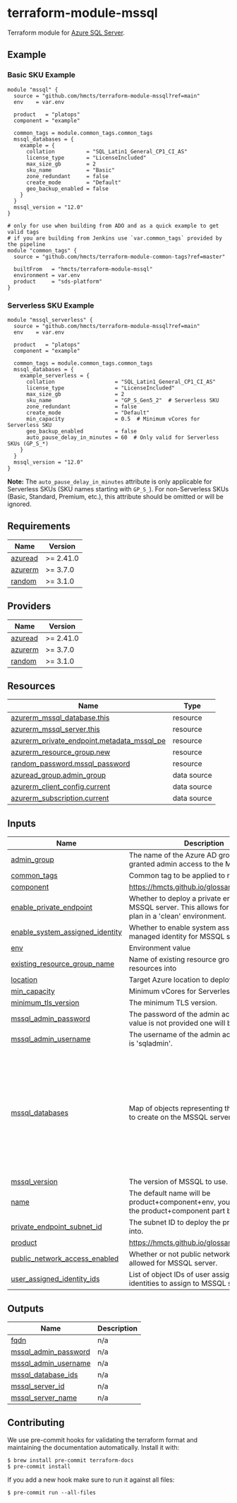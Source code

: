 # terraform-module-mssql

Terraform module for [Azure SQL Server](https://azure.microsoft.com/en-gb/products/azure-sql/).

## Example

### Basic SKU Example

```hcl
module "mssql" {
  source = "github.com/hmcts/terraform-module-mssql?ref=main"
  env    = var.env

  product   = "platops"
  component = "example"

  common_tags = module.common_tags.common_tags
  mssql_databases = {
    example = {
      collation          = "SQL_Latin1_General_CP1_CI_AS"
      license_type       = "LicenseIncluded"
      max_size_gb        = 2
      sku_name           = "Basic"
      zone_redundant     = false
      create_mode        = "Default"
      geo_backup_enabled = false
    }
  }
  mssql_version = "12.0"
}

# only for use when building from ADO and as a quick example to get valid tags
# if you are building from Jenkins use `var.common_tags` provided by the pipeline
module "common_tags" {
  source = "github.com/hmcts/terraform-module-common-tags?ref=master"

  builtFrom   = "hmcts/terraform-module-mssql"
  environment = var.env
  product     = "sds-platform"
}
```

### Serverless SKU Example

```hcl
module "mssql_serverless" {
  source = "github.com/hmcts/terraform-module-mssql?ref=main"
  env    = var.env

  product   = "platops"
  component = "example"

  common_tags = module.common_tags.common_tags
  mssql_databases = {
    example_serverless = {
      collation                   = "SQL_Latin1_General_CP1_CI_AS"
      license_type                = "LicenseIncluded"
      max_size_gb                 = 2
      sku_name                    = "GP_S_Gen5_2"  # Serverless SKU
      zone_redundant              = false
      create_mode                 = "Default"
      min_capacity                = 0.5  # Minimum vCores for Serverless SKU
      geo_backup_enabled          = false
      auto_pause_delay_in_minutes = 60  # Only valid for Serverless SKUs (GP_S_*)
    }
  }
  mssql_version = "12.0"
}
```

**Note:** The `auto_pause_delay_in_minutes` attribute is only applicable for Serverless SKUs (SKU names starting with `GP_S_`). For non-Serverless SKUs (Basic, Standard, Premium, etc.), this attribute should be omitted or will be ignored.

<!-- BEGIN_TF_DOCS -->
## Requirements

| Name | Version |
|------|---------|
| <a name="requirement_azuread"></a> [azuread](#requirement\_azuread) | >= 2.41.0 |
| <a name="requirement_azurerm"></a> [azurerm](#requirement\_azurerm) | >= 3.7.0 |
| <a name="requirement_random"></a> [random](#requirement\_random) | >= 3.1.0 |

## Providers

| Name | Version |
|------|---------|
| <a name="provider_azuread"></a> [azuread](#provider\_azuread) | >= 2.41.0 |
| <a name="provider_azurerm"></a> [azurerm](#provider\_azurerm) | >= 3.7.0 |
| <a name="provider_random"></a> [random](#provider\_random) | >= 3.1.0 |

## Resources

| Name | Type |
|------|------|
| [azurerm_mssql_database.this](https://registry.terraform.io/providers/hashicorp/azurerm/latest/docs/resources/mssql_database) | resource |
| [azurerm_mssql_server.this](https://registry.terraform.io/providers/hashicorp/azurerm/latest/docs/resources/mssql_server) | resource |
| [azurerm_private_endpoint.metadata_mssql_pe](https://registry.terraform.io/providers/hashicorp/azurerm/latest/docs/resources/private_endpoint) | resource |
| [azurerm_resource_group.new](https://registry.terraform.io/providers/hashicorp/azurerm/latest/docs/resources/resource_group) | resource |
| [random_password.mssql_password](https://registry.terraform.io/providers/hashicorp/random/latest/docs/resources/password) | resource |
| [azuread_group.admin_group](https://registry.terraform.io/providers/hashicorp/azuread/latest/docs/data-sources/group) | data source |
| [azurerm_client_config.current](https://registry.terraform.io/providers/hashicorp/azurerm/latest/docs/data-sources/client_config) | data source |
| [azurerm_subscription.current](https://registry.terraform.io/providers/hashicorp/azurerm/latest/docs/data-sources/subscription) | data source |

## Inputs

| Name | Description | Type | Default | Required |
|------|-------------|------|---------|:--------:|
| <a name="input_admin_group"></a> [admin\_group](#input\_admin\_group) | The name of the Azure AD group that will be granted admin access to the MSSQL server. | `string` | `null` | no |
| <a name="input_common_tags"></a> [common\_tags](#input\_common\_tags) | Common tag to be applied to resources | `map(string)` | n/a | yes |
| <a name="input_component"></a> [component](#input\_component) | https://hmcts.github.io/glossary/#component | `string` | n/a | yes |
| <a name="input_enable_private_endpoint"></a> [enable\_private\_endpoint](#input\_enable\_private\_endpoint) | Whether to deploy a private endpoint for the MSSQL server. This allows for a terraform plan in a 'clean' environment. | `bool` | `false` | no |
| <a name="input_enable_system_assigned_identity"></a> [enable\_system\_assigned\_identity](#input\_enable\_system\_assigned\_identity) | Whether to enable system assigned managed identity for MSSQL server. | `bool` | `true` | no |
| <a name="input_env"></a> [env](#input\_env) | Environment value | `string` | n/a | yes |
| <a name="input_existing_resource_group_name"></a> [existing\_resource\_group\_name](#input\_existing\_resource\_group\_name) | Name of existing resource group to deploy resources into | `string` | `null` | no |
| <a name="input_location"></a> [location](#input\_location) | Target Azure location to deploy the resource | `string` | `"UK South"` | no |
| <a name="input_min_capacity"></a> [min\_capacity](#input\_min\_capacity) | Minimum vCores for Serverless SKU | `number` | `1` | no |
| <a name="input_minimum_tls_version"></a> [minimum\_tls\_version](#input\_minimum\_tls\_version) | The minimum TLS version. | `string` | `"1.2"` | no |
| <a name="input_mssql_admin_password"></a> [mssql\_admin\_password](#input\_mssql\_admin\_password) | The password of the admin account, if a value is not provided one will be generated. | `string` | `null` | no |
| <a name="input_mssql_admin_username"></a> [mssql\_admin\_username](#input\_mssql\_admin\_username) | The username of the admin account, default is 'sqladmin'. | `string` | `"sqladmin"` | no |
| <a name="input_mssql_databases"></a> [mssql\_databases](#input\_mssql\_databases) | Map of objects representing the databases to create on the MSSQL server. | <pre>map(object({<br/>    collation                   = optional(string)<br/>    license_type                = optional(string, "LicenseIncluded")<br/>    max_size_gb                 = optional(number, 1)<br/>    sku_name                    = optional(string, "Basic")<br/>    zone_redundant              = optional(bool, false)<br/>    create_mode                 = optional(string, "Default")<br/>    min_capacity                = optional(number)<br/>    geo_backup_enabled          = optional(bool, false)<br/>    auto_pause_delay_in_minutes = optional(number, -1)<br/>  }))</pre> | `{}` | no |
| <a name="input_mssql_version"></a> [mssql\_version](#input\_mssql\_version) | The version of MSSQL to use. | `string` | `"12.0"` | no |
| <a name="input_name"></a> [name](#input\_name) | The default name will be product+component+env, you can override the product+component part by setting this | `string` | `null` | no |
| <a name="input_private_endpoint_subnet_id"></a> [private\_endpoint\_subnet\_id](#input\_private\_endpoint\_subnet\_id) | The subnet ID to deploy the private endpoint into. | `string` | `null` | no |
| <a name="input_product"></a> [product](#input\_product) | https://hmcts.github.io/glossary/#product | `string` | n/a | yes |
| <a name="input_public_network_access_enabled"></a> [public\_network\_access\_enabled](#input\_public\_network\_access\_enabled) | Whether or not public network access is allowed for MSSQL server. | `bool` | `false` | no |
| <a name="input_user_assigned_identity_ids"></a> [user\_assigned\_identity\_ids](#input\_user\_assigned\_identity\_ids) | List of object IDs of user assigned managed identities to assign to MSSQL server. | `list(string)` | `[]` | no |

## Outputs

| Name | Description |
|------|-------------|
| <a name="output_fqdn"></a> [fqdn](#output\_fqdn) | n/a |
| <a name="output_mssql_admin_password"></a> [mssql\_admin\_password](#output\_mssql\_admin\_password) | n/a |
| <a name="output_mssql_admin_username"></a> [mssql\_admin\_username](#output\_mssql\_admin\_username) | n/a |
| <a name="output_mssql_database_ids"></a> [mssql\_database\_ids](#output\_mssql\_database\_ids) | n/a |
| <a name="output_mssql_server_id"></a> [mssql\_server\_id](#output\_mssql\_server\_id) | n/a |
| <a name="output_mssql_server_name"></a> [mssql\_server\_name](#output\_mssql\_server\_name) | n/a |
<!-- END_TF_DOCS -->

## Contributing

We use pre-commit hooks for validating the terraform format and maintaining the documentation automatically.
Install it with:

```shell
$ brew install pre-commit terraform-docs
$ pre-commit install
```

If you add a new hook make sure to run it against all files:
```shell
$ pre-commit run --all-files
```

